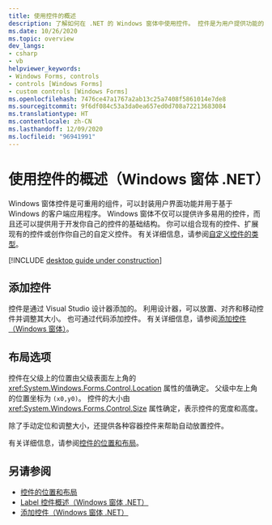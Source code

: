 ```yaml
---
title: 使用控件的概述
description: 了解如何在 .NET 的 Windows 窗体中使用控件。 控件是为用户提供功能的可重用的组件。 提供了许多现成的控件。 还可以创建新的控件。
ms.date: 10/26/2020
ms.topic: overview
dev_langs:
- csharp
- vb
helpviewer_keywords:
- Windows Forms, controls
- controls [Windows Forms]
- custom controls [Windows Forms]
ms.openlocfilehash: 7476ce47a1767a2ab13c25a7408f5861014e7de8
ms.sourcegitcommit: 9f6df084c53a3da0ea657ed0d708a72213683084
ms.translationtype: HT
ms.contentlocale: zh-CN
ms.lasthandoff: 12/09/2020
ms.locfileid: "96941991"
---
```

# <a name="overview-of-using-controls-windows-forms-net"></a>使用控件的概述（Windows 窗体 .NET）

Windows 窗体控件是可重用的组件，可以封装用户界面功能并用于基于 Windows 的客户端应用程序。 Windows 窗体不仅可以提供许多易用的控件，而且还可以提供用于开发你自己的控件的基础结构。 你可以组合现有的控件、扩展现有的控件或创作你自己的自定义控件。 有关详细信息，请参阅[自定义控件的类型](custom.md)。

[!INCLUDE [desktop guide under construction](../../includes/desktop-guide-preview-note.md)]

## <a name="adding-controls"></a>添加控件

控件是通过 Visual Studio 设计器添加的。 利用设计器，可以放置、对齐和移动控件并调整其大小。 也可通过代码添加控件。 有关详细信息，请参阅[添加控件（Windows 窗体）](how-to-add-to-a-form.md)。

## <a name="layout-options"></a>布局选项

控件在父级上的位置由父级表面左上角的 <xref:System.Windows.Forms.Control.Location> 属性的值确定。 父级中左上角的位置坐标为 `(x0,y0)`。 控件的大小由 <xref:System.Windows.Forms.Control.Size> 属性确定，表示控件的宽度和高度。

除了手动定位和调整大小，还提供各种容器控件来帮助自动放置控件。

有关详细信息，请参阅[控件的位置和布局](layout.md)。
<!-- TODO

## Control events

-->

## <a name="see-also"></a>另请参阅

- [控件的位置和布局](layout.md)
- [Label 控件概述（Windows 窗体 .NET）](labels.md)
- [添加控件（Windows 窗体 .NET）](how-to-add-to-a-form.md)
